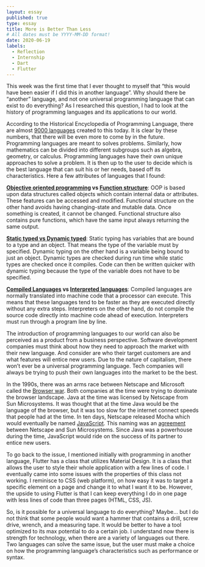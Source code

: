 ```yaml
---
layout: essay
published: true
type: essay
title: More is Better Than Less
# All dates must be YYYY-MM-DD format!
date: 2020-06-19
labels:
  - Reflection
  - Internship
  - Dart
  - Flutter
---
```


This week was the first time that I ever thought to myself that “this would have been easier if I did this in another language”.  Why should there be “another” language, and not one universal programming language that can exist to do everything? As I researched this question, I had to look at the history of programming languages and its applications to our world.
<br>

According to the Historical Encyclopedia of Programming Language, there are almost [9000 languages](https://hopl.info/) created to this today. It is clear by these numbers, that there will be even more to come by in the future. Programming languages are meant to solves problems. Similarly, how mathematics can be divided into different subgroups such as algebra, geometry, or calculus. Programming languages have their own unique approaches to solve a problem. It is then up to the user to decide which is the best language that can suit his or her needs, based off its characteristics. Here a few attributes of languages that I found:
<br>

**[Objective oriented programming](https://www.codenewbie.org/blogs/object-oriented-programming-vs-functional-) vs [Function structure](https://www.geeksforgeeks.org/difference-between-functional-programming-and-object-oriented-programming/)**: OOP is based upon data structures called objects which contain internal data or attributes. These features can be accessed and modified. Functional structure on the other hand avoids having changing-state and mutable data. Once something is created, it cannot be changed. Functional structure also contains pure functions, which have the same input always returning the same output.
<br>

**[Static typed vs Dynamic typed](https://www.sitepoint.com/typing-versus-dynamic-typing/)**: Static typing has variables that are bound to a type and an object. That means the type of the variable must by specified. Dynamic typing on the other hand is a variable being bound to just an object. Dynamic types are checked during run time while static types are checked once it compiles.  Code can then be written quicker with dynamic typing because the type of the variable does not have to be specified.
<br>

**[Compiled Languages](https://finematics.com/compiled-vs-interpreted-programming-languages/) vs [Interpreted languages](https://kb.iu.edu/d/agsz)**: Compiled languages are normally translated into machine code that a processor can execute. This means that these languages tend to be faster as they are executed directly without any extra steps. Interpreters on the other hand, do not compile the source code directly into machine code ahead of execution. Interpreters must run through a program line by line.
<br>

The introduction of programming languages to our world can also be perceived as a product from a business perspective. Software development companies must think about how they need to approach the market with their new language. And consider are who their target customers are and what features will entice new users.  Due to the nature of capitalism, there won’t ever be a universal programming language. Tech companies will always be trying to push their own languages into the market to be the best. 
<br>

In the 1990s, there was an arms race between Netscape and Microsoft called the [Browser war](https://www.investopedia.com/ask/answers/09/browser-wars-netscape-internet-explorer.asp.).  Both companies at the time were trying to dominate the browser landscape. Java at the time was licensed by Netscape from Sun Microsystems. It was thought that at the time Java would be the language of the browser, but it was too slow for the internet connect speeds that people had at the time. In ten days, Netscape released Mocha which would eventually be named [JavaScript](https://developers.redhat.com/blog/2019/07/23/the-browser-wars-and-the-birth-of-javascript/). This naming was an [agreement](https://auth0.com/blog/a-brief-history-of-javascript/. ) between Netscape and Sun Microsystems. Since Java was a powerhouse during the time, JavaScript would ride on the success of its partner to entice new users. 
<br>

To go back to the issue, I mentioned initially with programming in another language, Flutter has a class that utilizes Material Design.  It is a class that allows the user to style their whole application with a few lines of code. I eventually came into some issues with the properties of this class not working. I reminisce to CSS (web platform), on how easy it was to target a specific element on a page and change it to what I want it to be. However, the upside to using Flutter is that I can keep everything I do in one page with less lines of code than three pages (HTML, CSS, JS).
<br>

So, is it possible for a universal language to do everything? Maybe… but I do not think that some people would want a hammer that contains a drill, screw drive, wrench, and a measuring tape. It would be better to have a tool optimized to its max potential to do a certain job. I understand now there is strength for technology, when there are a variety of languages out there. Two languages can solve the same issue, but the user must make a choice on how the programming language’s characteristics such as performance or syntax.
<br>

<!---[a relative link](https://samuelcy.github.io/essays/2020-06-26.html) -->
